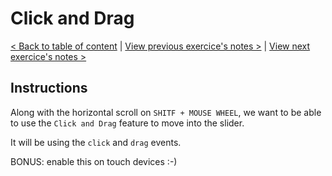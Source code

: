 # Click and Drag

[< Back to table of content](../../README.md) |
[View previous exercice's notes >](../26-Stripe.Follow.Along.Nav/Notes.md) |
[View next exercice's notes >](../28-Video.Speed.Controller/Notes.md)

## Instructions

Along with the horizontal scroll on `SHITF + MOUSE WHEEL`, we want to be able to use the `Click and Drag` feature to move into the slider.

It will be using the `click` and `drag` events.

BONUS: enable this on touch devices :-)
